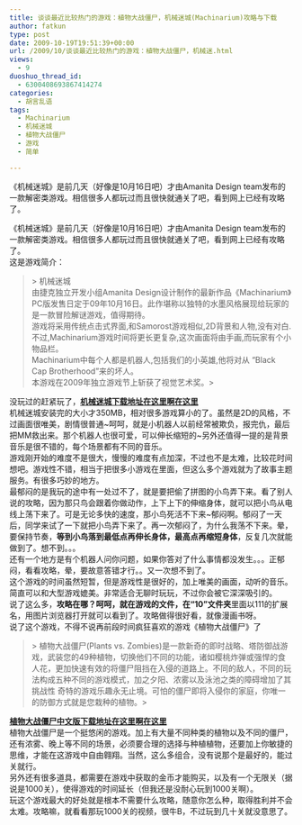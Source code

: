 ```yaml
---
title: 谈谈最近比较热门的游戏：植物大战僵尸，机械迷城(Machinarium)攻略与下载
author: fatkun
type: post
date: 2009-10-19T19:51:39+00:00
url: /2009/10/谈谈最近比较热门的游戏：植物大战僵尸，机械迷.html
views:
  - 9
duoshuo_thread_id:
  - 6300408693867414274
categories:
  - 胡言乱语
tags:
  - Machinarium
  - 机械迷城
  - 植物大战僵尸
  - 游戏
  - 简单

---
```

《机械迷城》是前几天（好像是10月16日吧）才由Amanita Design team发布的一款解密类游戏。相信很多人都玩过而且很快就通关了吧，看到网上已经有攻略了。  
<img onload="ResizeImage(this,620)" src="http://farm3.static.flickr.com/2688/4024362329_7068ace9bb.jpg" alt="" title="" /> 
<!--more-->

  
《机械迷城》是前几天（好像是10月16日吧）才由Amanita Design team发布的一款解密类游戏。相信很多人都玩过而且很快就通关了吧，看到网上已经有攻略了。  
<img onload="ResizeImage(this,620)" src="http://farm3.static.flickr.com/2688/4024362329_7068ace9bb.jpg" alt="" title="" />  
这是游戏简介：
> <div class="quote">>   机械迷城<br /> 由捷克独立开发小组Amanita Design设计制作的最新作品《Machinarium》PC版发售日定于09年10月16日。此作堪称以独特的水墨风格展现给玩家的是一款冒险解谜游戏，值得期待。<br /> 游戏将采用传统点击式界面,和Samorost游戏相似,2D背景和人物,没有对白.不过,Machinarium游戏时间将更长更复杂,这次画面将由手画,而玩家有个小物品栏。<br /> Machinarium中每个人都是机器人,包括我们的小英雄,他将对从 &#8220;Black Cap Brotherhood&#8221;来的坏人。<br /> 本游戏在2009年独立游戏节上斩获了视觉艺术奖。> </div>
没玩过的赶紧玩了，<a href="http://www.verycd.com/topics/2775000/" target="_blank"><b>机械迷城下载地址在这里啊在这里</b></a>  
机械迷城安装完的大小才350MB，相对很多游戏算小的了。虽然是2D的风格，不过画面很唯美，剧情很普通~呵呵，就是小机器人以前经常被欺负，报完仇，最后把MM救出来。那个机器人也很可爱，可以伸长缩短的~另外还值得一提的是背景音乐是很不错的，每个场景都有不同的音乐。  
游戏刚开始的难度不是很大，慢慢的难度有点加深，不过也不是太难，比较花时间想吧。游戏性不错，相当于把很多小游戏在里面，但这么多个游戏就为了故事主题服务。有很多巧妙的地方。  
最郁闷的是我玩的途中有一处过不了，就是要把偷了拼图的小鸟弄下来。看了别人说的攻略，因为那只鸟会跟着你做动作，上下上下的伸缩身体，就可以把小鸟从电线上荡下来了。可是无论多快的速度，那小鸟死活不下来~郁闷啊。郁闷了一天后，同学来试了一下就把小鸟弄下来了。再一次郁闷了，为什么我荡不下来。晕，要保持节奏，**等到小鸟落到最低点再伸长身体，最高点再缩短身体**，反复几次就能做到了。想不到。。。  
还有一个地方是有个机器人问你问题，如果你答对了什么事情都没发生。。。正郁闷，看看攻略，晕，要故意答错才行。。又一次想不到了。  
这个游戏的时间虽然短暂，但是游戏性是很好的，加上唯美的画面，动听的音乐。简直可以和大型游戏媲美。非常适合无聊时玩玩，不过你会被它深深吸引的。  
说了这么多，**攻略在哪？**呵呵，就在游戏的文件，在**&#8220;10&#8221;文件夹**里面以111的扩展名，用图片浏览器打开就可以看到了。攻略做得很好看，就像漫画书呀。  
<img onload="ResizeImage(this,620)" src="http://farm3.static.flickr.com/2529/4025116438_1ccdb5c64b_o.jpg" alt="" title="" />  
<img onload="ResizeImage(this,620)" src="http://farm3.static.flickr.com/2607/4024362639_bdf4070402_o.jpg" alt="" title="" />  
<img onload="ResizeImage(this,620)" src="http://farm3.static.flickr.com/2451/4025116770_8621312c61_o.jpg" alt="" title="" />  
<img onload="ResizeImage(this,620)" src="http://farm3.static.flickr.com/2726/4024363095_665dc18e50_o.jpg" alt="" title="" />  
说了这个游戏，不得不说再前段时间疯狂喜欢的游戏《植物大战僵尸》了  
<img onload="ResizeImage(this,620)" src="http://farm3.static.flickr.com/2439/4025446779_4d45c58d70_o.jpg" alt="" title="" /> 
> <div class="quote">>   植物大战僵尸(Plants vs. Zombies)是一款新奇的即时战略、塔防御战游戏，武装您的49种植物，切换他们不同的功能，诸如樱桃炸弹或强悍的食人花，更加快速有效的将僵尸阻挡在入侵的道路上。不同的敌人，不同的玩法构成五种不同的游戏模式，加之夕阳、浓雾以及泳池之类的障碍增加了其挑战性 奇特的游戏乐趣永无止境。可怕的僵尸即将入侵你的家庭，你唯一的防御方式就是您栽种的植物。> </div>
<a href="http://dl.pconline.com.cn/download/55136.html" target="_blank"><b>植物大战僵尸中文版下载地址在这里啊在这里</b></a>  
<img onload="ResizeImage(this,620)" src="http://farm3.static.flickr.com/2562/4025446933_668dbef11a_o.jpg" alt="" title="" />  
植物大战僵尸是一个挺悠闲的游戏。加上有大量不同种类的植物以及不同的僵尸，还有浓雾、晚上等不同的场景，必须要合理的选择与种植植物，还要加上你敏捷的思维，才能在这游戏中自由翱翔。当然，这么多组合，没有说那个是最好的，能过关就行。  
另外还有很多道具，都需要在游戏中获取的金币才能购买，以及有一个无限关（据说是1000关），使得游戏的时间延长（但我还是没耐心玩到1000关啊）。  
玩这个游戏最大的好处就是根本不需要什么攻略，随意你怎么种，取得胜利并不会太难。攻略嘛，就看看那玩1000关的视频，很牛B，不过玩到几十关就没意思了。